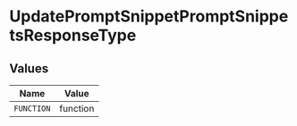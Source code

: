 # UpdatePromptSnippetPromptSnippetsResponseType


## Values

| Name       | Value      |
| ---------- | ---------- |
| `FUNCTION` | function   |